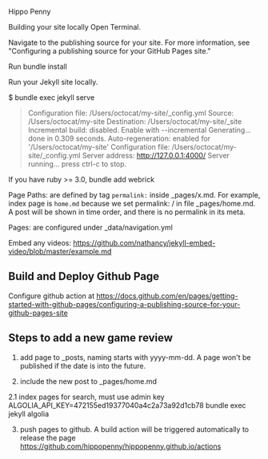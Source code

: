 Hippo Penny

Building your site locally
Open Terminal.

Navigate to the publishing source for your site. For more information, see "Configuring a publishing source for your GitHub Pages site."

Run bundle install

Run your Jekyll site locally.

$ bundle exec jekyll serve
> Configuration file: /Users/octocat/my-site/_config.yml
>            Source: /Users/octocat/my-site
>       Destination: /Users/octocat/my-site/_site
> Incremental build: disabled. Enable with --incremental
>      Generating...
>                    done in 0.309 seconds.
> Auto-regeneration: enabled for '/Users/octocat/my-site'
> Configuration file: /Users/octocat/my-site/_config.yml
>    Server address: http://127.0.0.1:4000/
>  Server running... press ctrl-c to stop.

If you have ruby >= 3.0, bundle add webrick


Page Paths: are defined by tag `permalink:` inside _pages/x.md. For example, index page is `home.md` because we set permalink: / in file _pages/home.md. A post will be shown in time order, and there is no permalink in its meta.

Pages: are configured under _data/navigation.yml

Embed any videos:
https://github.com/nathancy/jekyll-embed-video/blob/master/example.md


## Build and Deploy Github Page

Configure github action at https://docs.github.com/en/pages/getting-started-with-github-pages/configuring-a-publishing-source-for-your-github-pages-site 

## Steps to add a new game review

1. add page to _posts, naming starts with yyyy-mm-dd. A page won't be published if the date is into the future.

2. include the new post to _pages/home.md

2.1 index pages for search, must use admin key ALGOLIA_API_KEY=472155ed19377040a4c2a73a92d1cb78 bundle exec jekyll algolia 

3. push pages to github. A build action will be triggered automatically to release the page https://github.com/hippopenny/hippopenny.github.io/actions


